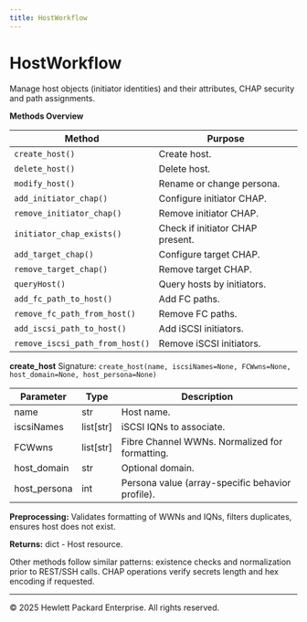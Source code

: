 ```yaml
---
title: HostWorkflow
---
```


# HostWorkflow

Manage host objects (initiator identities) and their attributes, CHAP security and path assignments.

**Methods Overview**

| Method | Purpose |
|--------|---------|
| `create_host()` | Create host. |
| `delete_host()` | Delete host. |
| `modify_host()` | Rename or change persona. |
| `add_initiator_chap()` | Configure initiator CHAP. |
| `remove_initiator_chap()` | Remove initiator CHAP. |
| `initiator_chap_exists()` | Check if initiator CHAP present. |
| `add_target_chap()` | Configure target CHAP. |
| `remove_target_chap()` | Remove target CHAP. |
| `queryHost()` | Query hosts by initiators. |
| `add_fc_path_to_host()` | Add FC paths. |
| `remove_fc_path_from_host()` | Remove FC paths. |
| `add_iscsi_path_to_host()` | Add iSCSI initiators. |
| `remove_iscsi_path_from_host()` | Remove iSCSI initiators. |

**create_host**
Signature: `create_host(name, iscsiNames=None, FCWwns=None, host_domain=None, host_persona=None)`

| Parameter | Type | Description |
|-----------|------|-------------|
| name | str | Host name. |
| iscsiNames | list[str] | iSCSI IQNs to associate. |
| FCWwns | list[str] | Fibre Channel WWNs. Normalized for formatting. |
| host_domain | str | Optional domain. |
| host_persona | int | Persona value (array-specific behavior profile). |

**Preprocessing:** Validates formatting of WWNs and IQNs, filters duplicates, ensures host does not exist.

**Returns:** dict - Host resource.

Other methods follow similar patterns: existence checks and normalization prior to REST/SSH calls. CHAP operations verify secrets length and hex encoding if requested.

---
© 2025 Hewlett Packard Enterprise. All rights reserved.